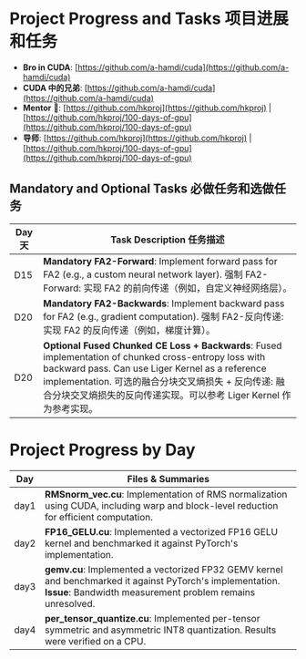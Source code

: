 # Project Progress and Tasks 项目进展和任务

- **Bro in CUDA**: [https://github.com/a-hamdi/cuda](https://github.com/a-hamdi/cuda)
- **CUDA 中的兄弟**: [https://github.com/a-hamdi/cuda](https://github.com/a-hamdi/cuda)
- **Mentor** 🚀: [https://github.com/hkproj](https://github.com/hkproj) | [https://github.com/hkproj/100-days-of-gpu](https://github.com/hkproj/100-days-of-gpu)
- **导师**: [https://github.com/hkproj](https://github.com/hkproj) | [https://github.com/hkproj/100-days-of-gpu](https://github.com/hkproj/100-days-of-gpu)

## Mandatory and Optional Tasks 必做任务和选做任务

| Day 天 | Task Description 任务描述 |
|--------|----------------------------|
| D15    | **Mandatory FA2-Forward**: Implement forward pass for FA2 (e.g., a custom neural network layer). 强制 FA2-Forward: 实现 FA2 的前向传递（例如，自定义神经网络层）。 |
| D20    | **Mandatory FA2-Backwards**: Implement backward pass for FA2 (e.g., gradient computation). 强制 FA2-反向传递: 实现 FA2 的反向传递（例如，梯度计算）。 |
| D20    | **Optional Fused Chunked CE Loss + Backwards**: Fused implementation of chunked cross-entropy loss with backward pass. Can use Liger Kernel as a reference implementation. 可选的融合分块交叉熵损失 + 反向传递: 融合分块交叉熵损失的反向传递实现。可以参考 Liger Kernel 作为参考实现。 |

# Project Progress by Day

| Day   | Files & Summaries |
|-------|-------------------|
| day1  | **RMSnorm_vec.cu**: Implementation of RMS normalization using CUDA, including warp and block-level reduction for efficient computation. |
| day2  | **FP16_GELU.cu**: Implemented a vectorized FP16 GELU kernel and benchmarked it against PyTorch's implementation. |
| day3  | **gemv.cu**: Implemented a vectorized FP32 GEMV kernel and benchmarked it against PyTorch's implementation. **Issue**: Bandwidth measurement problem remains unresolved. |
| day4  | **per_tensor_quantize.cu**: Implemented per-tensor symmetric and asymmetric INT8 quantization. Results were verified on a CPU. |


